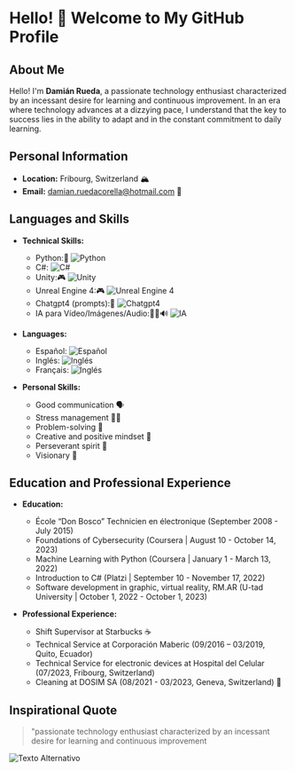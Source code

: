 
# Hello! 👋 Welcome to My GitHub Profile

## About Me

Hello! I'm **Damián Rueda**, a passionate technology enthusiast characterized by an incessant desire for learning and continuous improvement. In an era where technology advances at a dizzying pace, I understand that the key to success lies in the ability to adapt and in the constant commitment to daily learning.

## Personal Information

- **Location:** Fribourg, Switzerland 🏔️
- **Email:** damian.ruedacorella@hotmail.com 📧

## Languages and Skills
  - **Technical Skills:**
    - Python:🐍 ![Python](https://img.shields.io/badge/Python-Advanced-blue?logo=python)
    - C#: ![C#](https://img.shields.io/badge/C%23-Intermediate-yellow?logo=c-sharp)
    - Unity:🎮 ![Unity](https://img.shields.io/badge/Unity-Intermediate-yellow?logo=unity)
    - Unreal Engine 4:🎮 ![Unreal Engine 4](https://img.shields.io/badge/Unreal%20Engine%204-Basic-orange?logo=unreal-engine)
    - Chatgpt4 (prompts):🤖 ![Chatgpt4](https://img.shields.io/badge/Chatgpt4-Intermediate-yellow?logo=openai)
    - IA para Vídeo/Imágenes/Audio:🎥📸🔊 ![IA](https://img.shields.io/badge/IA-Basic-green?logo=artificial-intelligence)


  - **Languages:**
    - Español: ![Español](https://img.shields.io/badge/Level/Español-Nativo-blue)
    - Inglés: ![Inglés](https://img.shields.io/badge/Level/Inglés-A2-green)
    - Français: ![Inglés](https://img.shields.io/badge/Leve/Français-B2-yellow)
    

- **Personal Skills:**
  - Good communication 🗣️
  - Stress management 🧘‍♂️
  - Problem-solving 🧩
  - Creative and positive mindset 🌈
  - Perseverant spirit 🚀
  - Visionary 🔮

## Education and Professional Experience

- **Education:**
  - École “Don Bosco” Technicien en électronique (September 2008 - July 2015)
  - Foundations of Cybersecurity (Coursera | August 10 - October 14, 2023)
  - Machine Learning with Python (Coursera | January 1 - March 13, 2022)
  - Introduction to C# (Platzi | September 10 - November 17, 2022)
  - Software development in graphic, virtual reality, RM.AR
    (U-tad University | October 1, 2022 - October 1, 2023) 

  
- **Professional Experience:**
  - Shift Supervisor at Starbucks ☕
  - Technical Service at Corporación Maberic (09/2016 – 03/2019, Quito, Ecuador)
  - Technical Service for electronic devices at Hospital del Celular (07/2023, Fribourg, Switzerland)
  - Cleaning at DOSIM SA (08/2021 - 03/2023, Geneva, Switzerland) 🧹

## Inspirational Quote

> "passionate technology enthusiast characterized by an incessant desire for learning and continuous improvement

![Texto Alternativo](URL_de_la_imagen)

<!--
**distribucion/distribucion** is a ✨ _special_ ✨ repository because its `README.md` (this file) appears on your GitHub profile.

Here are some ideas to get you started:

- 🔭 I’m currently working on ...
- 🌱 I’m currently learning ...
- 👯 I’m looking to collaborate on ...
- 🤔 I’m looking for help with ...
- 💬 Ask me about ...
- 📫 How to reach me: ...
- 😄 Pronouns: ...
- ⚡ Fun fact: ...
-->
